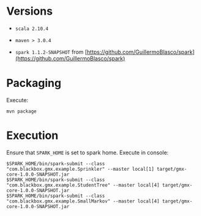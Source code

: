 # Versions

* `scala 2.10.4`

* `maven > 3.0.4`

* `spark 1.1.2-SNAPSHOT` from [https://github.com/GuillermoBlasco/spark](https://github.com/GuillermoBlasco/spark)

# Packaging

Execute:

    mvn package
    
# Execution

Ensure that `SPARK_HOME` is set to spark home. Execute in console:

    $SPARK_HOME/bin/spark-submit --class "com.blackbox.gmx.example.Sprinkler" --master local[1] target/gmx-core-1.0.0-SNAPSHOT.jar
    $SPARK_HOME/bin/spark-submit --class "com.blackbox.gmx.example.StudentTree" --master local[4] target/gmx-core-1.0.0-SNAPSHOT.jar
    $SPARK_HOME/bin/spark-submit --class "com.blackbox.gmx.example.SmallMarkov" --master local[4] target/gmx-core-1.0.0-SNAPSHOT.jar